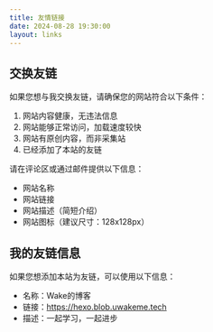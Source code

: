 ```yaml
---
title: 友情链接
date: 2024-08-28 19:30:00
layout: links
---
```


## 交换友链

如果您想与我交换友链，请确保您的网站符合以下条件：
1. 网站内容健康，无违法信息
2. 网站能够正常访问，加载速度较快
3. 网站有原创内容，而非采集站
4. 已经添加了本站的友链

请在评论区或通过邮件提供以下信息：
- 网站名称
- 网站链接
- 网站描述（简短介绍）
- 网站图标（建议尺寸：128x128px）

## 我的友链信息

如果您想添加本站为友链，可以使用以下信息：

- 名称：Wake的博客
- 链接：https://hexo.blob.uwakeme.tech
- 描述：一起学习，一起进步